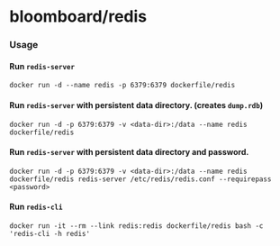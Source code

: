 bloomboard/redis
============

### Usage

#### Run `redis-server`

    docker run -d --name redis -p 6379:6379 dockerfile/redis

#### Run `redis-server` with persistent data directory. (creates `dump.rdb`)

    docker run -d -p 6379:6379 -v <data-dir>:/data --name redis dockerfile/redis

#### Run `redis-server` with persistent data directory and password.

    docker run -d -p 6379:6379 -v <data-dir>:/data --name redis dockerfile/redis redis-server /etc/redis/redis.conf --requirepass <password>

#### Run `redis-cli`

    docker run -it --rm --link redis:redis dockerfile/redis bash -c 'redis-cli -h redis'